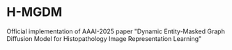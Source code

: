 # H-MGDM
Official implementation of AAAI-2025 paper "Dynamic Entity-Masked Graph Diffusion Model for Histopathology Image Representation Learning"
